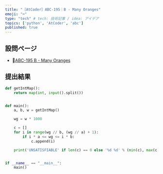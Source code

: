```yaml
---
title: "［AtCoder］ABC-195｜B - Many Oranges"
emoji: "⌨️"
type: "tech" # tech: 技術記事 / idea: アイデア
topics: ['python', 'AtCoder', 'abc']
published: true
---
```


## 設問ページ

- 🔗[ABC-195 B - Many Oranges](https://atcoder.jp/contests/abc195/tasks/abc195_b)

## 提出結果

```python
def getIntMap():
    return map(int, input().split())


def main():
    a, b, w = getIntMap()

    wg = w * 1000

    c = []
    for i in range(wg // b, (wg // a) + 1):
        if i * a <= wg <= i * b:
            c.append(i)

    print('UNSATISFIABLE' if len(c) == 0 else '%d %d' % (min(c), max(c)))


if __name__ == "__main__":
    main()
```

